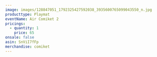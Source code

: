 ```yaml
---
image: images/128847051_1792325427592038_3935600765099043550_n.jpg
producttype: Playmat
eventName: Air Comiket 2
pricings:
  - quantity: 1
    price: 65
onsale: false
asin: SnViI7fFp
merchandise: comiket
---
```

